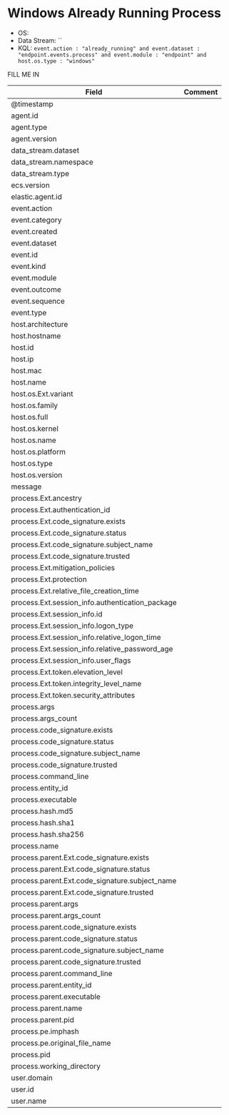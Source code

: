 # Windows Already Running Process

- OS: 
- Data Stream: ``
- KQL: `event.action : "already_running" and event.dataset : "endpoint.events.process" and event.module : "endpoint" and host.os.type : "windows"`

FILL ME IN

| Field | Comment |
|---|---|
| @timestamp |  |
| agent.id |  |
| agent.type |  |
| agent.version |  |
| data_stream.dataset |  |
| data_stream.namespace |  |
| data_stream.type |  |
| ecs.version |  |
| elastic.agent.id |  |
| event.action |  |
| event.category |  |
| event.created |  |
| event.dataset |  |
| event.id |  |
| event.kind |  |
| event.module |  |
| event.outcome |  |
| event.sequence |  |
| event.type |  |
| host.architecture |  |
| host.hostname |  |
| host.id |  |
| host.ip |  |
| host.mac |  |
| host.name |  |
| host.os.Ext.variant |  |
| host.os.family |  |
| host.os.full |  |
| host.os.kernel |  |
| host.os.name |  |
| host.os.platform |  |
| host.os.type |  |
| host.os.version |  |
| message |  |
| process.Ext.ancestry |  |
| process.Ext.authentication_id |  |
| process.Ext.code_signature.exists |  |
| process.Ext.code_signature.status |  |
| process.Ext.code_signature.subject_name |  |
| process.Ext.code_signature.trusted |  |
| process.Ext.mitigation_policies |  |
| process.Ext.protection |  |
| process.Ext.relative_file_creation_time |  |
| process.Ext.session_info.authentication_package |  |
| process.Ext.session_info.id |  |
| process.Ext.session_info.logon_type |  |
| process.Ext.session_info.relative_logon_time |  |
| process.Ext.session_info.relative_password_age |  |
| process.Ext.session_info.user_flags |  |
| process.Ext.token.elevation_level |  |
| process.Ext.token.integrity_level_name |  |
| process.Ext.token.security_attributes |  |
| process.args |  |
| process.args_count |  |
| process.code_signature.exists |  |
| process.code_signature.status |  |
| process.code_signature.subject_name |  |
| process.code_signature.trusted |  |
| process.command_line |  |
| process.entity_id |  |
| process.executable |  |
| process.hash.md5 |  |
| process.hash.sha1 |  |
| process.hash.sha256 |  |
| process.name |  |
| process.parent.Ext.code_signature.exists |  |
| process.parent.Ext.code_signature.status |  |
| process.parent.Ext.code_signature.subject_name |  |
| process.parent.Ext.code_signature.trusted |  |
| process.parent.args |  |
| process.parent.args_count |  |
| process.parent.code_signature.exists |  |
| process.parent.code_signature.status |  |
| process.parent.code_signature.subject_name |  |
| process.parent.code_signature.trusted |  |
| process.parent.command_line |  |
| process.parent.entity_id |  |
| process.parent.executable |  |
| process.parent.name |  |
| process.parent.pid |  |
| process.pe.imphash |  |
| process.pe.original_file_name |  |
| process.pid |  |
| process.working_directory |  |
| user.domain |  |
| user.id |  |
| user.name |  |

